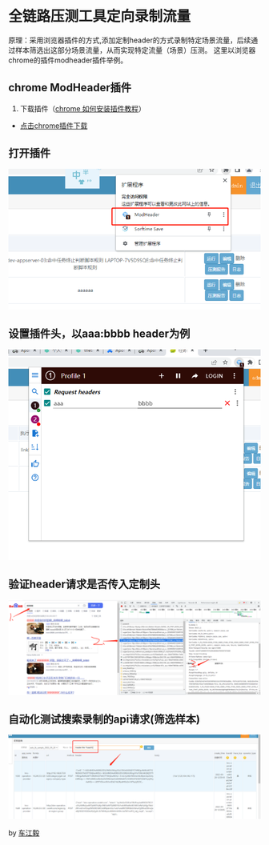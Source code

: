 # 全链路压测工具定向录制流量
 原理：采用浏览器插件的方式,添加定制header的方式录制特定场景流量，后续通过样本筛选出这部分场景流量，从而实现特定流量（场景）压测。
 这里以浏览器chrome的插件modheader插件举例。

## chrome ModHeader插件
1. 下载插件（[chrome 如何安装插件教程](https://baijiahao.baidu.com/s?id=1714127233056673152&wfr=spider&for=pc )）
* [点击chrome插件下载](doc/modheader/idgpnmonknjnojddfkpgkljpfnnfcklj_4.0.14_chrome.zzzmh.cn.crx)
## 打开插件
![打开插件图](doc/modheader/modheaer1.png)
## 设置插件头，以aaa:bbbb header为例
![设置插件头](doc/modheader/modheaer2.png)
##  验证header请求是否传入定制头
![验证插件头](doc/modheader/modheaer3.png)
##  自动化测试搜索录制的api请求(筛选样本)
![筛选插件头](doc/modheader/modheaer4.png)

by [车江毅](https://www.cnblogs.com/chejiangyi/)